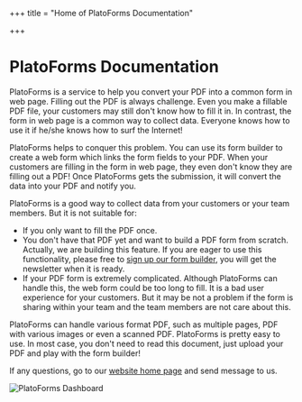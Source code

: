 +++
title = "Home of PlatoForms Documentation"

+++

# PlatoForms Documentation


PlatoForms is a service to help you convert your PDF into a common form in web page.  Filling out the PDF is always challenge. Even you make a fillable PDF file, your customers may still don't know how to fill it in. In contrast, the form in web page is a common way to collect data. Everyone knows how to use it if he/she knows how to surf the Internet!

PlatoForms helps to conquer this problem. You can use its form builder to create a web form which links the form fields to your PDF.  When your customers are filling in the form in web page, they even don't know they are filling out a PDF! Once PlatoForms gets the submission, it will convert the data into your PDF and notify you. 

PlatoForms is a good way to collect data from your customers or your team members. But it is not suitable for:

* If you only want to fill the PDF once.
* You don't have that PDF yet and want to build a PDF form from scratch. Actually, we are building this feature. If you are eager to use this functionality, please free to [sign up our form builder](https://design.platoforms.com), you will get the newsletter when it is ready.
* If your PDF form is extremely complicated. Although PlatoForms can handle this, the web form could be too long to fill. It is a bad user experience for your customers. But it may be not a problem if the form is sharing within your team and the team members are not care about this.

PlatoForms can handle various format PDF, such as multiple pages, PDF with various images or even a scanned PDF. PlatoForms is pretty easy to use. In most case, you don't need to read this document, just upload your PDF and play with the form builder!

If any questions, go to our [website home page](https://www.platoforms.com) and send message to us.

![PlatoForms Dashboard](/images/page/home/dashboard.png)


